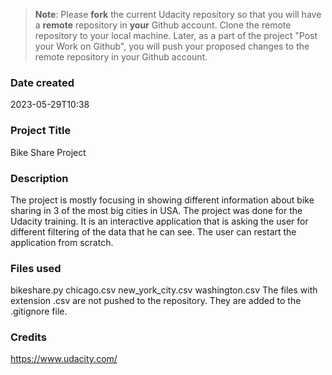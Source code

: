 >**Note**: Please **fork** the current Udacity repository so that you will have a **remote** repository in **your** Github account. Clone the remote repository to your local machine. Later, as a part of the project "Post your Work on Github", you will push your proposed changes to the remote repository in your Github account.

### Date created
2023-05-29T10:38

### Project Title
Bike Share Project

### Description
The project is mostly focusing in showing different information about bike sharing in 3 of the most big cities in USA.
The project was done for the Udacity training.
It is an interactive application that is asking the user for different filtering of the data that he can see.
The user can restart the application from scratch.

### Files used
bikeshare.py
chicago.csv
new_york_city.csv
washington.csv
The files with extension .csv are not pushed to the repository.  They are added to the .gitignore file.

### Credits
https://www.udacity.com/


